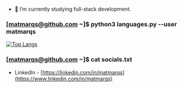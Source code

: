 <!--
- 🔭 I’m currently working on ...
- 🌱 I’m currently learning ...
- 👯 I’m looking to collaborate on ...
- 🤔 I’m looking for help with ...
- 💬 Ask me about ...
- 📫 How to reach me: ...
- 😄 Pronouns: ...
- ⚡ Fun fact: ...
-->
- 🌱 I’m currently studying full-stack development.

<!--
### \[[matmarqs@github.com]() ~\]$ python3 hackthebox.py
[<img src="https://www.hackthebox.eu/badge/image/1886202" width="220" height="50"/>](https://app.hackthebox.com/profile/1886202)
-->

<!--
[<img src="https://tryhackme-badges.s3.amazonaws.com/matmarqs.png" width="220" height="50"/>](https://tryhackme.com/p/matmarqs)
-->

### \[[matmarqs@github.com]() ~\]$ python3 languages.py --user matmarqs
[![Top Langs](https://github-readme-stats.vercel.app/api/top-langs/?username=matmarqs&layout=compact&theme=dark)](https://github.com/matmarqs)

### \[[matmarqs@github.com]() ~\]$ cat socials.txt
- LinkedIn - [https://linkedin.com/in/matmarqs](https://www.linkedin.com/in/matmarqs)
